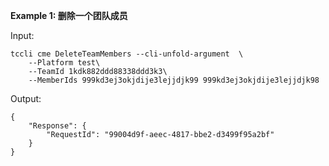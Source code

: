 **Example 1: 删除一个团队成员**



Input: 

```
tccli cme DeleteTeamMembers --cli-unfold-argument  \
    --Platform test\
    --TeamId 1kdk882ddd88338ddd3k3\
    --MemberIds 999kd3ej3okjdije3lejjdjk99 999kd3ej3okjdije3lejjdjk98
```

Output: 
```
{
    "Response": {
        "RequestId": "99004d9f-aeec-4817-bbe2-d3499f95a2bf"
    }
}
```

